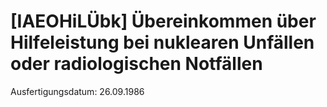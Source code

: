 # [IAEOHiLÜbk] Übereinkommen über Hilfeleistung bei nuklearen Unfällen oder radiologischen Notfällen

Ausfertigungsdatum: 26.09.1986

 